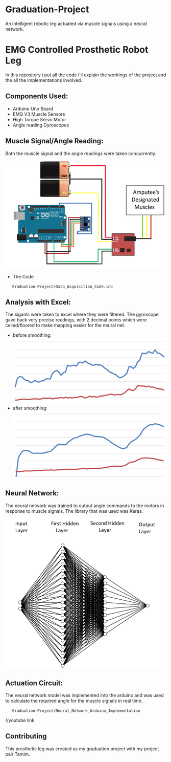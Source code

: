 # Graduation-Project
An intelligent robotic leg actuated via muscle signals using a neural network.

# EMG Controlled Prosthetic Robot Leg

In this repository i put all the code i'll explain the workings of the project and the all the implementations involved.

## Components Used:
- Arduino Uno Board
- EMG V3 Muscle Sensors
- High Torque Servo Motor
- Angle reading Gyroscopes

## Muscle Signal/Angle  Reading:

Both the muscle signal and the angle readings were taken concurrently.

![alt text](https://raw.githubusercontent.com/Attaras/Graduation-Project/master/Reading%20Circuit.png)

- The Code
```arduino
   Graduation-Project/Data_Acquisition_Code.ino
```
## Analysis with Excel:
The siganls were taken to excel where they were filtered.
The gyroscope gave back very precise readings, with 2 decimal points which were ceiled/floored to make mapping easier for the neural net.

- before smoothing:
![alt text](https://raw.githubusercontent.com/Attaras/Graduation-Project/master/beforefiltering.png)
- after smoothing:
![alt text](https://raw.githubusercontent.com/Attaras/Graduation-Project/master/afterfiltering.png)

## Neural Network:
The neural network was trained to output angle commands to the motors in response to muscle signals.
The library that was used was Keras.

![alt text](https://raw.githubusercontent.com/Attaras/Graduation-Project/master/nn.png)

## Actuation Circuit:
The neural network model was implemented into the arduino and was used to calculate the required angle for the muscle signals in real time.

```arduino
   Graduation-Project/Neural_Network_Arduino_Implementation   
```
//youtube link

## Contributing
This prosthetic leg was created as my graduation project with my project pair Tamim.
